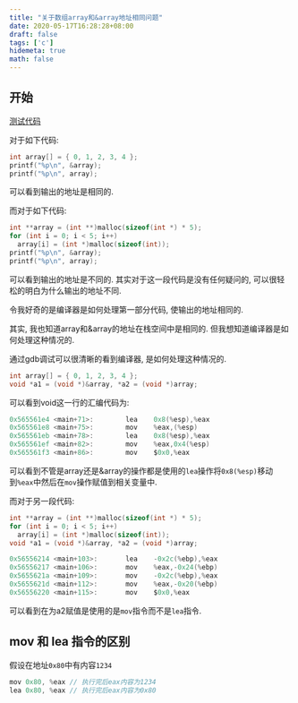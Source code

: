 ```yaml
---
title: "关于数组array和&array地址相同问题"
date: 2020-05-17T16:28:28+08:00
draft: false
tags: ['c']
hidemeta: true
math: false
---
```


## 开始

[测试代码](https://github.com/jiaoshijie/misc_code/tree/main/badCode/c_array_analysis)

对于如下代码:

```c
int array[] = { 0, 1, 2, 3, 4 };
printf("%p\n", &array);
printf("%p\n", array);
```

可以看到输出的地址是相同的.

而对于如下代码:

```c
int **array = (int **)malloc(sizeof(int *) * 5);
for (int i = 0; i < 5; i++)
  array[i] = (int *)malloc(sizeof(int));
printf("%p\n", &array);
printf("%p\n", array);
```

可以看到输出的地址是不同的. 其实对于这一段代码是没有任何疑问的, 可以很轻松的明白为什么输出的地址不同.

令我好奇的是编译器是如何处理第一部分代码, 使输出的地址相同的.

其实, 我也知道array和&array的地址在栈空间中是相同的. 但我想知道编译器是如何处理这种情况的.

通过gdb调试可以很清晰的看到编译器, 是如何处理这种情况的.

```c
int array[] = { 0, 1, 2, 3, 4 };
void *a1 = (void *)&array, *a2 = (void *)array;
```

可以看到void这一行的汇编代码为:

```as
0x565561e4 <main+71>:        lea    0x8(%esp),%eax
0x565561e8 <main+75>:        mov    %eax,(%esp)
0x565561eb <main+78>:        lea    0x8(%esp),%eax
0x565561ef <main+82>:        mov    %eax,0x4(%esp)
0x565561f3 <main+86>:        mov    $0x0,%eax
```

可以看到不管是array还是&array的操作都是使用的`lea`操作将`0x8(%esp)`移动到`%eax`中然后在`mov`操作赋值到相关变量中.

而对于另一段代码:

```c
int **array = (int **)malloc(sizeof(int *) * 5);
for (int i = 0; i < 5; i++)
  array[i] = (int *)malloc(sizeof(int));
void *a1 = (void *)&array, *a2 = (void *)array;
```

```as
0x56556214 <main+103>:       lea    -0x2c(%ebp),%eax
0x56556217 <main+106>:       mov    %eax,-0x24(%ebp)
0x5655621a <main+109>:       mov    -0x2c(%ebp),%eax
0x5655621d <main+112>:       mov    %eax,-0x20(%ebp)
0x56556220 <main+115>:       mov    $0x0,%eax
```

可以看到在为a2赋值是使用的是`mov`指令而不是`lea`指令.

## mov 和 lea 指令的区别

假设在地址`0x80`中有内容`1234`

```as
mov 0x80, %eax // 执行完后eax内容为1234
lea 0x80, %eax // 执行完后eax内容为0x80
```
